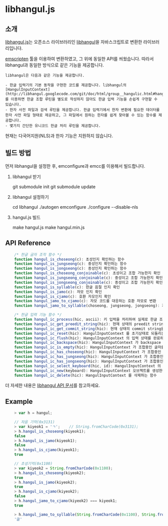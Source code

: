 
# libhangul.js

## 소개

[libhangul.js](https://github.com/jangxyz/libhangul.js)는 오픈소스 라이브러리인 [libhangul](https://code.google.com/p/libhangul/)을 자바스크립트로 변환한 라이브러리입니다.

[emscripten](https://github.com/kripken/emscripten/wiki) 툴을 이용하여 변환하였고, 그 위에 동일한 API를 씌웠습니다. 따라서 libhangul과 동일한 방식으로 같은 기능을 제공합니다.

	libhangul은 다음과 같은 기능을 제공합니다.

	- 한글 입력기의 기본 동작을 구현한 코드를 제공합니다. libhangul의 [HangulInputContext](http://libhangul.googlecode.com/git/doc/html/group__hangulic.html#hangulicusage)를 이용하면 한글 조합 루틴을 별도로 작성하지 않아도 한글 입력 기능을 손쉽게 구현할 수 있습니다.
	- 한자 사전 파일과 검색 루틴을 제공합니다. 한글 입력기에서 한자 변환에 필요한 데이터를 한자 사전 파일 형태로 제공하고, 그 파일에서 원하는 한자를 쉽게 찾아볼 수 있는 함수를 제공합니다.
	- 몇가지 간단한 유니코드 한글 처리 루틴을 제공합니다.

현재는 다국어지원(NLS)과 한자 기능은 지원하지 않습니다.


## 빌드 방법

먼저 libhangul을 설정한 후, emconfigure과 emcc를 이용해서 빌드합니다.

1. libhangul 받기

	git submodule init
	git submodule update

2. libhangul 설정하기

	cd libhangul
	./autogen
	emconfigure ./configure --disable-nls

3. hangul.js 빌드

	make hangul.js
	make hangul.min.js
	

## API Reference

```javascript
	/* 한글 글자 조작 함수 */
	function hangul_is_choseong(c): 초성인지 확인하는 함수 
	function hangul_is_jungseong(c): 중성인지 확인하는 함수 
	function hangul_is_jongseong(c): 종성인지 확인하는 함수 
	function hangul_is_choseong_conjoinable(c): 초성이고 조합 가능한지 확인 
	function hangul_is_jungseong_conjoinable(c): 중성이고 조합 가능한지 확인 
	function hangul_is_jongseong_conjoinable(c): 종성이고 조합 가능한지 확인 
	function hangul_is_syllable(c): 한글 음절 인지 확인
	function hangul_is_jamo(c): 자모 인지 확인 
	function hangul_is_cjamo(c): 호환 자모인지 확인 
	function hangul_jamo_to_cjamo(c): 자모 코드를 대응하는 호환 자모로 변환 
	function hangul_jamo_to_syllable(choseong, jungseong, jongseong): 자모 코드를 조합하여 한글 음절로 변환 

	/* 한글 입력 기능 함수 */
	function hangul_ic_process(hic, ascii): 키 입력을 처리하여 실제로 한글 조합을 하는 함수 
	function hangul_ic_get_preedit_string(hic): 현재 상태의 preedit string을 구하는 함수 
	function hangul_ic_get_commit_string(hic): 현재 상태의 commit string을 구하는 함수 
	function hangul_ic_reset(hic): HangulInputContext 를 초기상태로 되돌리는 함수 
	function hangul_ic_flush(hic): HangulInputContext 의 입력 상태를 완료하는 함수 
	function hangul_ic_backspace(hic): HangulInputContext 가 backspace 키를 처리하도록 하는 함수 
	function hangul_ic_is_empty(hic): HangulInputContext 가 조합중인 글자를 가지고 있는지 확인하는 함수 
	function hangul_ic_has_choseong(hic): HangulInputContext 가 조합중인 초성을 가지고 있는지 확인하는 함수 
	function hangul_ic_has_jungseong(hic): HangulInputContext 가 조합중인 중성을 가지고 있는지 확인하는 함수 
	function hangul_ic_has_jongseong(hic): HangulInputContext 가 조합중인 종성을 가지고 있는지 확인하는 함수 
	function hangul_ic_select_keyboard(hic, id): HangulInputContext 의 자판 배열을 바꾸는 함수 
	function hangul_ic_new(keyboard): HangulInputContext 오브젝트를 생성한다. 
	function hangul_ic_delete(hic): HangulInputContext 를 삭제하는 함수 
```

더 자세한 내용은 [libhangul API 문서](http://libhangul.googlecode.com/git/doc/html/index.html)를 참고하세요.

## Example


```javascript
	> var h = hangul;

	// 자음 기억(0x3131)
	> var kiyeok1 = 'ㄱ';    // String.fromCharCode(0x3131);
	> h.hangul_is_choseong(kiyeok1);
	false
	> h.hangul_is_jamo(kiyeok1);
	false
	> h.hangul_is_cjamo(kiyeok1);
	true

	// 초성기억(0x1100)
	> var kiyeok2 = String.fromCharCode(0x1100);
	> h.hangul_is_choseong(kiyeok2);
	true
	> h.hangul_is_jamo(kiyeok2);
	true
	> h.hangul_is_cjamo(kiyeok2);
	false
	> h.hangul_jamo_to_cjamo(kiyeok2) === kiyeok1;
	true

	> h.hangul_jamo_to_syllable(String.fromCharCode(0x1100), String.fromCharCode(0x1173), String.fromCharCode(0x11af));
	'글'
```

